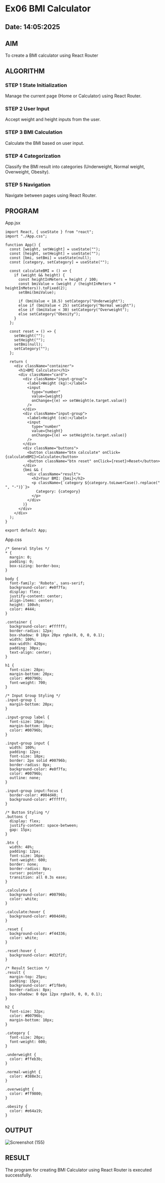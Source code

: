 # Ex06 BMI Calculator
## Date: 14:05:2025

## AIM
To create a BMI calculator using React Router 

## ALGORITHM
### STEP 1 State Initialization
Manage the current page (Home or Calculator) using React Router.

### STEP 2 User Input
Accept weight and height inputs from the user.

### STEP 3 BMI Calculation
Calculate the BMI based on user input.

### STEP 4 Categorization
Classify the BMI result into categories (Underweight, Normal weight, Overweight, Obesity).

### STEP 5 Navigation
Navigate between pages using React Router.

## PROGRAM
App.jsx
```
import React, { useState } from "react";
import "./App.css";

function App() {
  const [weight, setWeight] = useState("");
  const [height, setHeight] = useState("");
  const [bmi, setBmi] = useState(null);
  const [category, setCategory] = useState("");

  const calculateBMI = () => {
    if (weight && height) {
      const heightInMeters = height / 100;
      const bmiValue = (weight / (heightInMeters * heightInMeters)).toFixed(2);
      setBmi(bmiValue);

      if (bmiValue < 18.5) setCategory("Underweight");
      else if (bmiValue < 25) setCategory("Normal weight");
      else if (bmiValue < 30) setCategory("Overweight");
      else setCategory("Obesity");
    }
  };

  const reset = () => {
    setWeight("");
    setHeight("");
    setBmi(null);
    setCategory("");
  };

  return (
    <div className="container">
      <h1>BMI Calculator</h1>
      <div className="card">
        <div className="input-group">
          <label>Weight (kg):</label>
          <input
            type="number"
            value={weight}
            onChange={(e) => setWeight(e.target.value)}
          />
        </div>
        <div className="input-group">
          <label>Height (cm):</label>
          <input
            type="number"
            value={height}
            onChange={(e) => setHeight(e.target.value)}
          />
        </div>
        <div className="buttons">
          <button className="btn calculate" onClick={calculateBMI}>Calculate</button>
          <button className="btn reset" onClick={reset}>Reset</button>
        </div>
        {bmi && (
          <div className="result">
            <h2>Your BMI: {bmi}</h2>
            <p className={`category ${category.toLowerCase().replace(" ", "-")}`}>
              Category: {category}
            </p>
          </div>
        )}
      </div>
    </div>
  );
}

export default App;
```
App.css
```
/* General Styles */
* {
  margin: 0;
  padding: 0;
  box-sizing: border-box;
}

body {
  font-family: 'Roboto', sans-serif;
  background-color: #e0f7fa;
  display: flex;
  justify-content: center;
  align-items: center;
  height: 100vh;
  color: #444;
}

.container {
  background-color: #ffffff;
  border-radius: 12px;
  box-shadow: 0 10px 20px rgba(0, 0, 0, 0.1);
  width: 100%;
  max-width: 420px;
  padding: 30px;
  text-align: center;
}

h1 {
  font-size: 28px;
  margin-bottom: 20px;
  color: #00796b;
  font-weight: 700;
}

/* Input Group Styling */
.input-group {
  margin-bottom: 20px;
}

.input-group label {
  font-size: 18px;
  margin-bottom: 10px;
  color: #00796b;
}

.input-group input {
  width: 100%;
  padding: 12px;
  font-size: 18px;
  border: 2px solid #00796b;
  border-radius: 8px;
  background-color: #e0f7fa;
  color: #00796b;
  outline: none;
}

.input-group input:focus {
  border-color: #004d40;
  background-color: #ffffff;
}

/* Button Styling */
.buttons {
  display: flex;
  justify-content: space-between;
  gap: 15px;
}

.btn {
  width: 48%;
  padding: 12px;
  font-size: 16px;
  font-weight: 600;
  border: none;
  border-radius: 8px;
  cursor: pointer;
  transition: all 0.3s ease;
}

.calculate {
  background-color: #00796b;
  color: white;
}

.calculate:hover {
  background-color: #004d40;
}

.reset {
  background-color: #f44336;
  color: white;
}

.reset:hover {
  background-color: #d32f2f;
}

/* Result Section */
.result {
  margin-top: 25px;
  padding: 15px;
  background-color: #f1f8e9;
  border-radius: 8px;
  box-shadow: 0 6px 12px rgba(0, 0, 0, 0.1);
}

h2 {
  font-size: 32px;
  color: #00796b;
  margin-bottom: 10px;
}

.category {
  font-size: 20px;
  font-weight: 600;
}

.underweight {
  color: #ffeb3b;
}

.normal-weight {
  color: #388e3c;
}

.overweight {
  color: #ff9800;
}

.obesity {
  color: #e64a19;
}

```

## OUTPUT
![Screenshot (155)](https://github.com/user-attachments/assets/923dd35e-9786-45f0-8309-3552291be674)


## RESULT
The program for creating BMI Calculator using React Router is executed successfully.
